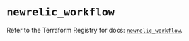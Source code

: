 # `newrelic_workflow`

Refer to the Terraform Registry for docs: [`newrelic_workflow`](https://registry.terraform.io/providers/newrelic/newrelic/3.45.2/docs/resources/workflow).
